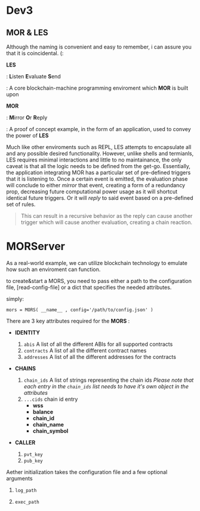 # Dev3




## MOR & LES

Although the naming is convenient and easy to remember, i can assure you that it is coincidental. (:

**LES**

: **L**isten **E**valuate **S**end    

: A core blockchain-machine programming enviroment which **MOR** is built upon


**MOR**

: **M**irror **O**r **R**eply

: A proof of concept example, in the form of an application, used to convey the power of **LES**


Much like other enviroments such as REPL, LES attempts to encapsulate all and any possible desired functionality. However, unlike shells and termianls, LES requires minimal interactions and little to no maintainance, the only caveat is that all the logic needs to be defined from the get-go. Essentially, the application integrating MOR has a particular set of pre-defined triggers that it is listening to. Once a certain event is emitted, the evaluation phase will conclude to either _mirror_ that event, creating a form of a redundancy prop, decreasing future computational power usage as it will shortcut identical future triggers. Or it will _reply_ to said event based on a pre-defined set of rules.

> This can result in a recursive behavior as the reply can cause another trigger which will cause another evaluation, creating a chain reaction.



# MORServer

As a real-world example, we can utilize blockchain technology to emulate how such an enviroment can function. 

to create&start a MORS, you need to pass either a path to the configuration file, [read-config-file] or a dict that specifies the needed attributes.

simply:

`mors = MORS( __name__ , config='/path/to/config.json' )`


There are 3 key attributes required for the __MORS__ :

-	__IDENTITY__
	1.	`abis` A list of all the different ABIs for all supported contracts
	2.	`contracts` A list of all the different contract names
	3.	`addresses` A list of all the different addresses for the contracts

-	__CHAINS__
	1.	`chain_ids` A list of strings representing the chain ids
		*Please note that each entry in the `chain_ids` list needs to have it's own object in the attributes*     
	2. `...cids` chain id entry
		+ __wss__
		+ __balance__
		+ __chain_id__
		+ __chain_name__
		+ __chain_symbol__     

-	__CALLER__
	1.	`pvt_key`    
	2.	`pub_key`    





Aether initialization takes the configuration file and a few optional arguments

1.	`log_path`


2.	`exec_path`

